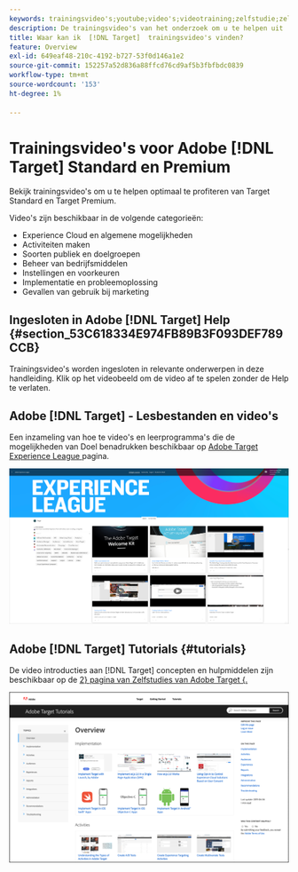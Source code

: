 ```yaml
---
keywords: trainingsvideo's;youtube;video's;videotraining;zelfstudie;zelfstudies;video
description: De trainingsvideo's van het onderzoek om u te helpen uit  [!DNL Target]  Standaard en  [!DNL Target]  Premium krijgen.
title: Waar kan ik  [!DNL Target]  trainingsvideo's vinden?
feature: Overview
exl-id: 649eaf48-210c-4192-b727-53f0d146a1e2
source-git-commit: 152257a52d836a88ffcd76cd9af5b3fbfbdc0839
workflow-type: tm+mt
source-wordcount: '153'
ht-degree: 1%

---
```


# Trainingsvideo&#39;s voor Adobe [!DNL Target] Standard en Premium

Bekijk trainingsvideo&#39;s om u te helpen optimaal te profiteren van Target Standard en Target Premium.

Video&#39;s zijn beschikbaar in de volgende categorieën:

* Experience Cloud en algemene mogelijkheden
* Activiteiten maken
* Soorten publiek en doelgroepen
* Beheer van bedrijfsmiddelen
* Instellingen en voorkeuren
* Implementatie en probleemoplossing
* Gevallen van gebruik bij marketing

## Ingesloten in Adobe [!DNL Target] Help {#section_53C618334E974FB89B3F093DEF789CCB}

Trainingsvideo&#39;s worden ingesloten in relevante onderwerpen in deze handleiding. Klik op het videobeeld om de video af te spelen zonder de Help te verlaten.

## Adobe [!DNL Target] - Lesbestanden en video&#39;s

Een inzameling van hoe te video&#39;s en leerprogramma&#39;s die de mogelijkheden van Doel benadrukken beschikbaar op [ Adobe Target Experience League ](https://guided.adobe.com/#recommended/solutions/target) pagina.

![ de video&#39;s van Experience League ](/help/main/c-intro/assets/experience-league.png)

## Adobe [!DNL Target] Tutorials {#tutorials}

De video introducties aan [!DNL Target] concepten en hulpmiddelen zijn beschikbaar op de [ 2} pagina van Zelfstudies van Adobe Target {.](https://experienceleague.adobe.com/docs/target-learn/tutorials/overview.html)

![ Zelfstudies van Adobe Target ](/help/main/c-intro/assets/adobe-target-tutorials-new.png)

